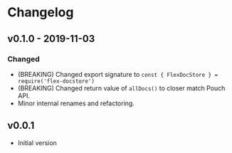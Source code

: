 # Changelog

## v0.1.0 - 2019-11-03

### Changed

- (BREAKING) Changed export signature to `const { FlexDocStore } = require('flex-docstore')`
- (BREAKING) Changed return value of `allDocs()` to closer match Pouch API.
- Minor internal renames and refactoring.

## v0.0.1

- Initial version
